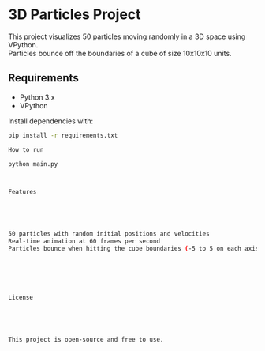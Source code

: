 # 3D Particles Project

This project visualizes 50 particles moving randomly in a 3D space using VPython.  
Particles bounce off the boundaries of a cube of size 10x10x10 units.

## Requirements

- Python 3.x  
- VPython

Install dependencies with:  
```bash
pip install -r requirements.txt

How to run

python main.py



Features





50 particles with random initial positions and velocities
Real-time animation at 60 frames per second
Particles bounce when hitting the cube boundaries (-5 to 5 on each axis)






License





This project is open-source and free to use.

